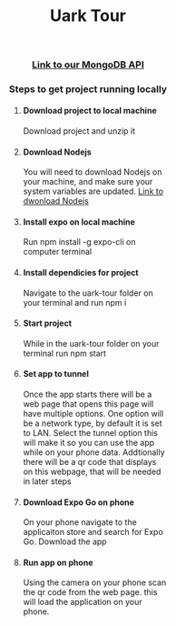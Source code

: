 <body>
    <h1 style="text-align: center;">Uark Tour</h1>
    <br>
    <h3 style="text-align: center;"><a href="https://uark-tour-db-server.herokuapp.com/all">Link to our MongoDB API</a>
    </h3>
    <h3 style="text-align: center;">Steps to get project running locally</h3>
    <ol style="width: 50%; margin: 0 auto">
        <li>
            <h4>Download project to local machine</h4>
            <p>Download project and unzip it</p>
        </li>
        <li>
            <h4>Download Nodejs</h4>
            <p>You will need to download Nodejs on your machine, and make sure your system variables are updated. <a
                    href="https://nodejs.org/en/download/">Link to dwonload Nodejs</a> </p>
        </li>
        <li>
            <h4>Install expo on local machine</h4>
            <p>Run npm install -g expo-cli on computer terminal</p>
        </li>
        <li>
            <h4>Install dependicies for project</h4>
            <p>Navigate to the uark-tour folder on your terminal and run npm i</p>
        </li>
        <li>
            <h4>Start project</h4>
            <p>While in the uark-tour folder on your terminal run npm start</p>
        </li>
        <li>
            <h4>Set app to tunnel</h4>
            <p>Once the app starts there will be a web page that opens this page will have multiple options. One option
                will be a network type, by default it is set to LAN. Select the tunnel option this will make it so you
                can use the app while on your phone data. Addtionally there will be a qr code that displays on this
                webpage, that will be needed in later steps</p>
        </li>
        <li>
            <h4>Download Expo Go on phone</h4>
            <p>On your phone navigate to the applicaiton store and search for Expo Go. Download the app</p>
        </li>
        <li>
            <h4>Run app on phone</h4>
            <p>Using the camera on your phone scan the qr code from the web page. this will load the application on your
                phone.</p>
        </li>
    </ol>

</body>
